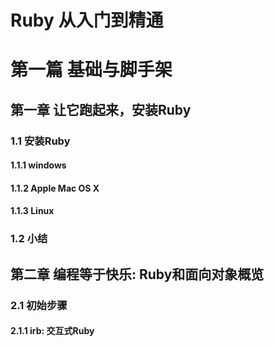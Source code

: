 # Ruby 从入门到精通

# 第一篇 基础与脚手架
## 第一章 让它跑起来，安装Ruby
### 1.1 安装Ruby
#### 1.1.1 windows
#### 1.1.2 Apple Mac OS X
#### 1.1.3 Linux
### 1.2 小结

## 第二章 编程等于快乐: Ruby和面向对象概览
### 2.1 初始步骤
#### 2.1.1 irb: 交互式Ruby

